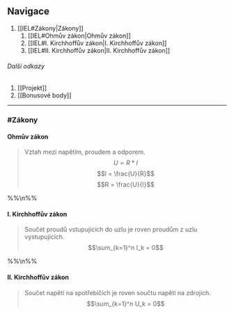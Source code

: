## Navigace

1. [[IEL#Zákony|Zákony]]
	1. [[IEL#Ohmův zákon|Ohmův zákon]]
	2. [[IEL#I. Kirchhoffův zákon|I. Kirchhoffův zákon]]
	3. [[IEL#II. Kirchhoffův zákon|II. Kirchhoffův zákon]]

###### Další odkazy
1. [[Projekt]]
2. [[Bonusové body]]
---


### #Zákony

#### Ohmův zákon

>Vztah mezi napětím, proudem a odporem.
>$$U = R * I$$
>$$I = \frac{U}{R}$$
> $$R = \frac{U}{I}$$

%%\n%%
#### I. Kirchhoffův zákon

> Součet proudů vstupujících do uzlu je roven proudům z uzlu vystupujících.
> $$\sum_{k=1}^n I_k = 0$$

%%\n%%

#### II. Kirchhoffův zákon

> Součet napětí na spotřebičích je roven součtu napětí na zdrojích.
> $$\sum_{k=1}^n U_k = 0$$